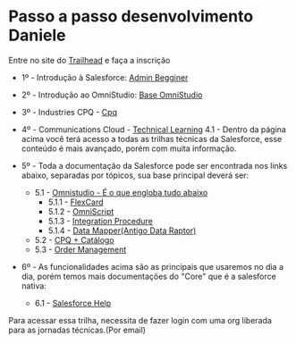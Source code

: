 # Passo a passo desenvolvimento Daniele

Entre no site do [Trailhead](https://trailhead.salesforce.com) e faça a inscrição

- 1º - Introdução à Salesforce: [Admin Begginer](https://trailhead.salesforce.com/content/learn/trails/force_com_admin_beginner)

- 2º - Introdução ao OmniStudio: [Base OmniStudio](https://trailhead.salesforce.com/users/strailhead/trailmixes/prepare-for-your-salesforce-omni-studio-consultant-credential)

- 3º - Industries CPQ - [Cpq](https://partnerlearningcamp.salesforce.com/s/browse-catalog?plc__recordId=fO71Z4%2FdUUMQE587cF1X%2F%2BcaXBdoU7vW6FI08tQ%2FmqSRefnmj1LK2x%2FsAu87uZNn)

- 4º - Communications Cloud - [Technical Learning](https://partners-salesforce.relayto.com/e/technical-learning-journeys-h9sux80t69vbl/ivb7gCBr)
 4.1 - Dentro da página acima você terá acesso a todas as trilhas técnicas da Salesforce, esse conteúdo é mais avançado, porém com muita informação.

- 5º - Toda a documentação da Salesforce pode ser encontrada nos links abaixo, separadas por tópicos, sua base principal deverá ser:
  - 5.1 - [Omnistudio - É o que engloba tudo abaixo](https://help.salesforce.com/s/articleView?id=sf.os_omnistudio.htm&type=5)
    - 5.1.1 - [FlexCard](https://help.salesforce.com/s/articleView?id=sf.os_omnistudio_flexcards_24388.htm&type=5)
    - 5.1.2 - [OmniScript](https://help.salesforce.com/s/articleView?id=sf.os_omniscripts_8355.htm&type=5)
    - 5.1.3 - [Integration Procedure](https://help.salesforce.com/s/articleView?id=sf.os_omnistudio_integration_procedures_48334.htm&type=5)
    - 5.1.4 - [Data Mapper(Antigo Data Raptor)](https://help.salesforce.com/s/articleView?id=sf.os_omnistudio_dataraptors_45587.htm&type=5)
  - 5.2 - [CPQ + Catálogo](https://help.salesforce.com/s/articleView?id=ind.comms_CPQ_and_EPC.htm&type=5)
  - 5.3 - [Order Management](https://help.salesforce.com/s/articleView?id=sf.om_order_management.htm&type=5)

- 6º - As funcionalidades acima são as principais que usaremos no dia a dia, porém temos mais documentações do "Core" que é a salesforce nativa:
  - 6.1 - [Salesforce Help](https://help.salesforce.com/s/products)




Para acessar essa trilha, necessita de fazer login com uma org liberada para as jornadas técnicas.(Por email)
